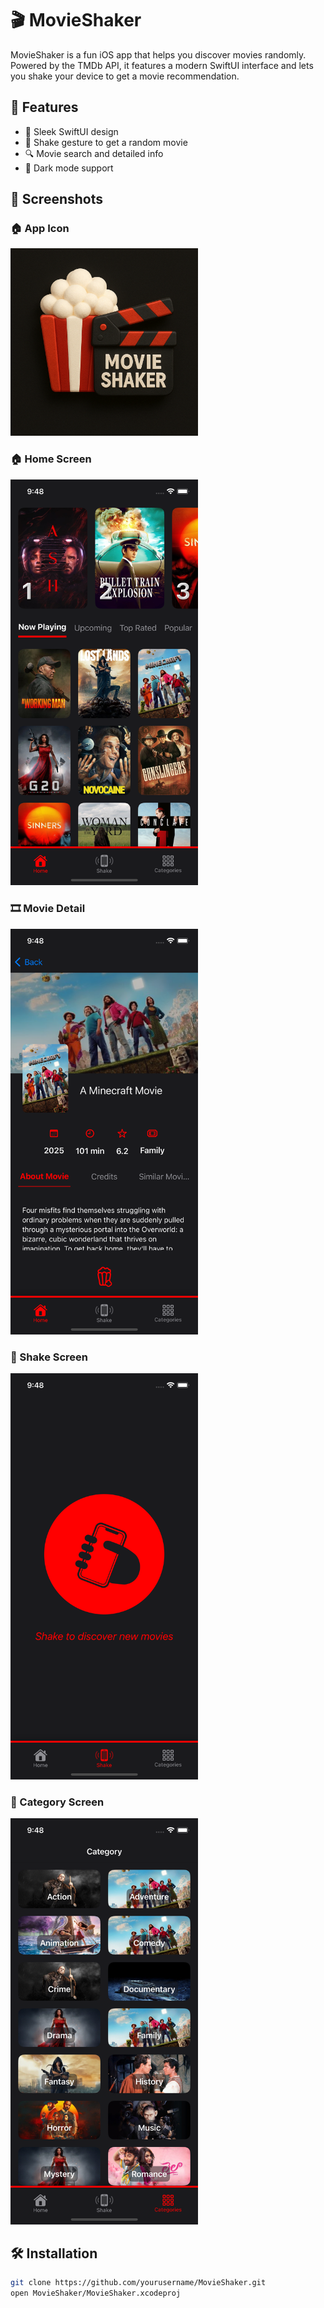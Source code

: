 # 🎬 MovieShaker

MovieShaker is a fun iOS app that helps you discover movies randomly. Powered by the TMDb API, it features a modern SwiftUI interface and lets you shake your device to get a movie recommendation.

## 🚀 Features

- 📱 Sleek SwiftUI design
- 🔄 Shake gesture to get a random movie
- 🔍 Movie search and detailed info
- 🌙 Dark mode support

## 📸 Screenshots

### 🏠 App Icon
<img src="AppIcon.png" width="300" />

### 🏠 Home Screen
<img src="Home.png" width="300" />

### 🎞️ Movie Detail
<img src="Detail.png" width="300" />

### 🔎 Shake Screen
<img src="Shake.png" width="300" />

### 🔎 Category Screen
<img src="Category.png" width="300" />

## 🛠️ Installation

```bash
git clone https://github.com/yourusername/MovieShaker.git
open MovieShaker/MovieShaker.xcodeproj
